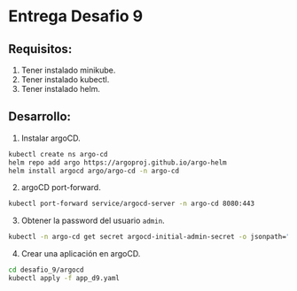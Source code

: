 # Entrega Desafio 9

## Requisitos:
1. Tener instalado minikube.
2. Tener instalado kubectl.
3. Tener instalado helm.

## Desarrollo:
1. Instalar argoCD.
```bash
kubectl create ns argo-cd
helm repo add argo https://argoproj.github.io/argo-helm
helm install argocd argo/argo-cd -n argo-cd
```
2. argoCD port-forward.
```bash
kubectl port-forward service/argocd-server -n argo-cd 8080:443
```
3. Obtener la password del usuario `admin`.
```bash
kubectl -n argo-cd get secret argocd-initial-admin-secret -o jsonpath="{.data.password}" | base64 -d
```
4. Crear una aplicación en argoCD.
```bash
cd desafio_9/argocd
kubectl apply -f app_d9.yaml
```


